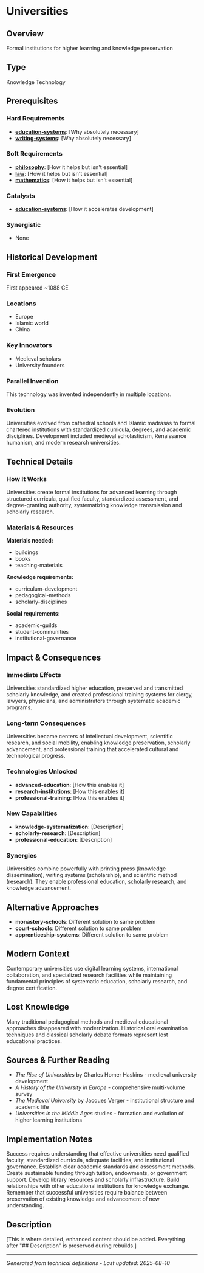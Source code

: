 # Universities

## Overview
Formal institutions for higher learning and knowledge preservation

## Type
Knowledge Technology

## Prerequisites

### Hard Requirements
- **[education-systems](../education-systems/README.md)**: [Why absolutely necessary]
- **[writing-systems](../writing-systems/README.md)**: [Why absolutely necessary]

### Soft Requirements
- **[philosophy](../philosophy/README.md)**: [How it helps but isn't essential]
- **[law](../law/README.md)**: [How it helps but isn't essential]
- **[mathematics](../mathematics/README.md)**: [How it helps but isn't essential]

### Catalysts
- **[education-systems](../education-systems/README.md)**: [How it accelerates development]

### Synergistic
- None

## Historical Development

### First Emergence
First appeared ~1088 CE

### Locations
- Europe
- Islamic world
- China

### Key Innovators
- Medieval scholars
- University founders

### Parallel Invention
This technology was invented independently in multiple locations.

### Evolution
Universities evolved from cathedral schools and Islamic madrasas to formal chartered institutions with standardized curricula, degrees, and academic disciplines. Development included medieval scholasticism, Renaissance humanism, and modern research universities.

## Technical Details

### How It Works
Universities create formal institutions for advanced learning through structured curricula, qualified faculty, standardized assessment, and degree-granting authority, systematizing knowledge transmission and scholarly research.

### Materials & Resources
**Materials needed:**
- buildings
- books
- teaching-materials


**Knowledge requirements:**
- curriculum-development
- pedagogical-methods
- scholarly-disciplines


**Social requirements:**
- academic-guilds
- student-communities
- institutional-governance

## Impact & Consequences

### Immediate Effects
Universities standardized higher education, preserved and transmitted scholarly knowledge, and created professional training systems for clergy, lawyers, physicians, and administrators through systematic academic programs.

### Long-term Consequences
Universities became centers of intellectual development, scientific research, and social mobility, enabling knowledge preservation, scholarly advancement, and professional training that accelerated cultural and technological progress.

### Technologies Unlocked
- **advanced-education**: [How this enables it]
- **research-institutions**: [How this enables it]
- **professional-training**: [How this enables it]

### New Capabilities
- **knowledge-systematization**: [Description]
- **scholarly-research**: [Description]
- **professional-education**: [Description]

### Synergies
Universities combine powerfully with printing press (knowledge dissemination), writing systems (scholarship), and scientific method (research). They enable professional education, scholarly research, and knowledge advancement.

## Alternative Approaches
- **monastery-schools**: Different solution to same problem
- **court-schools**: Different solution to same problem
- **apprenticeship-systems**: Different solution to same problem

## Modern Context
Contemporary universities use digital learning systems, international collaboration, and specialized research facilities while maintaining fundamental principles of systematic education, scholarly research, and degree certification.

## Lost Knowledge
Many traditional pedagogical methods and medieval educational approaches disappeared with modernization. Historical oral examination techniques and classical scholarly debate formats represent lost educational practices.

## Sources & Further Reading
- *The Rise of Universities* by Charles Homer Haskins - medieval university development
- *A History of the University in Europe* - comprehensive multi-volume survey
- *The Medieval University* by Jacques Verger - institutional structure and academic life
- *Universities in the Middle Ages* studies - formation and evolution of higher learning institutions

## Implementation Notes
Success requires understanding that effective universities need qualified faculty, standardized curricula, adequate facilities, and institutional governance. Establish clear academic standards and assessment methods. Create sustainable funding through tuition, endowments, or government support. Develop library resources and scholarly infrastructure. Build relationships with other educational institutions for knowledge exchange. Remember that successful universities require balance between preservation of existing knowledge and advancement of new understanding.

## Description










[This is where detailed, enhanced content should be added. Everything after "## Description" is preserved during rebuilds.]

---
*Generated from technical definitions - Last updated: 2025-08-10*
